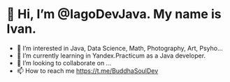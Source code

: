 # 👋 Hi, I’m @IagoDevJava. My name is Ivan.

- 👀 I’m interested in Java, Data Science, Math, Photography, Art, Psyho...
- 🌱 I’m currently learning in Yandex.Practicum as a Java developer.
- 💞️ I’m looking to collaborate on ...
- 📫 How to reach me https://t.me/BuddhaSoulDev

<!---
GorynychJava/GorynychJava is a ✨ special ✨ repository because its `README.md` (this file) appears on your GitHub profile.
You can click the Preview link to take a look at your changes.
--->
